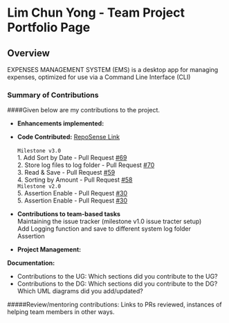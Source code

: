 # Lim Chun Yong - Team Project Portfolio Page

## Overview

EXPENSES MANAGEMENT SYSTEM (EMS) is a desktop app for managing expenses, optimized for use via a Command Line
Interface (CLI)

### Summary of Contributions
####Given below are my contributions to the project.

* **Enhancements implemented:**
  
* **Code Contributed:** [RepoSense Link](https://nus-tic4001-ay2122s1.github.io/tp-dashboard/?search=&sort=groupTitle&sortWithin=title&timeframe=commit&mergegroup=&groupSelect=groupByRepos&breakdown=true&checkedFileTypes=docs~functional-code~test-code~other&since=2021-09-17&tabOpen=true&tabType=authorship&zFR=false&tabAuthor=jr-mojito&tabRepo=AY2122S1-TIC4001-F18-2%2Ftp%5Bmaster%5D&authorshipIsMergeGroup=false&authorshipFileTypes=docs~functional-code~test-code~other&authorshipIsBinaryFileTypeChecked=false)
  <br>
  <br> ```Milestone v3.0```
  <br> 1. Add Sort by Date - Pull Request [#69](https://github.com/AY2122S1-TIC4001-F18-2/tp/pull/95)
  <br> 2. Store log files to log folder - Pull Request [#70](https://github.com/AY2122S1-TIC4001-F18-2/tp/issues/70)
  <br> 3. Read & Save - Pull Request [#59](https://github.com/AY2122S1-TIC4001-F18-2/tp/issues/59)
  <br> 4. Sorting by Amount - Pull Request [#58](https://github.com/AY2122S1-TIC4001-F18-2/tp/issues/58)
  <br> ```Milestone v2.0```
  <br> 5. Assertion Enable - Pull Request [#30](https://github.com/AY2122S1-TIC4001-F18-2/tp/issues/30)
  <br> 5. Assertion Enable - Pull Request [#30](https://github.com/AY2122S1-TIC4001-F18-2/tp/issues/30)


* **Contributions to team-based tasks**
  <br> Maintaining the issue tracker (milestone v1.0 issue tracter setup)
  <br> Add Logging function and save to different system log folder
  <br> Assertion

  
* **Project Management:**

**Documentation:**
  * Contributions to the UG: Which sections did you contribute to the UG?
  * Contributions to the DG: Which sections did you contribute to the DG? Which UML diagrams did you add/updated?


#####Review/mentoring contributions: 
    Links to PRs reviewed, instances of helping team members in other ways.